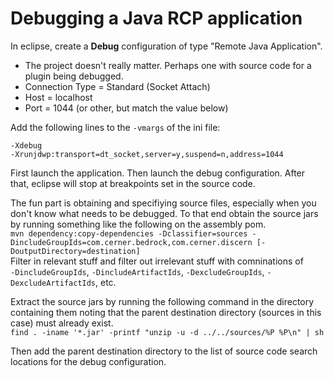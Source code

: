 # Debugging a Java RCP application
In eclipse, create a **Debug** configuration of type "Remote Java Application". 
- The project doesn't really matter. Perhaps one with source code for a plugin being debugged. 
- Connection Type = Standard (Socket Attach)
- Host = localhost
- Port = 1044  (or other, but match the value below)

Add the following lines to the `-vmargs` of the ini file:
```
-Xdebug
-Xrunjdwp:transport=dt_socket,server=y,suspend=n,address=1044
```

First launch the application. Then launch the debug configuration. 
After that, eclipse will stop at breakpoints set in the source code.

The fun part is obtaining and specifiying source files, especially when you don't know what needs to be debugged. 
To that end obtain the source jars by running something like the following on the assembly pom.  
`mvn dependency:copy-dependencies -Dclassifier=sources -DincludeGroupIds=com.cerner.bedrock,com.cerner.discern [-DoutputDirectory=destination]`  
Filter in relevant stuff and filter out irrelevant stuff with comninations of  
`-DincludeGroupIds`, `-DincludeArtifactIds`, `-DexcludeGroupIds`, `-DexcludeArtifactIds`, etc.

Extract the source jars by running the following command in the directory containing them noting that 
the parent destination directory (sources in this case) must already exist.  
`find . -iname '*.jar' -printf "unzip -u -d ../../sources/%P %P\n" | sh`  
 

Then add the parent destination directory to the list of source code search locations 
for the debug configuration.
